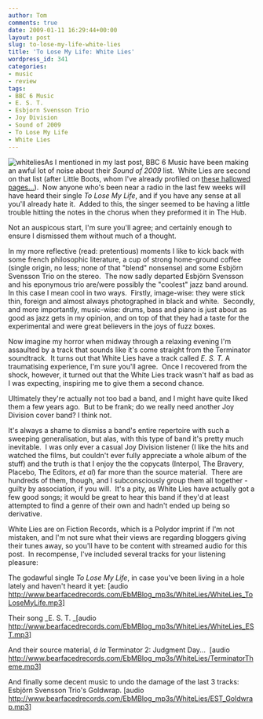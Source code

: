 ```yaml
---
author: Tom
comments: true
date: 2009-01-11 16:29:44+00:00
layout: post
slug: to-lose-my-life-white-lies
title: 'To Lose My Life: White Lies'
wordpress_id: 341
categories:
- music
- review
tags:
- BBC 6 Music
- E. S. T.
- Esbjorn Svensson Trio
- Joy Division
- Sound of 2009
- To Lose My Life
- White Lies
---
```


![whitelies](http://eatenbymonsters.files.wordpress.com/2009/01/whitelies.jpg?w=300)As I mentioned in my last post, BBC 6 Music have been making an awful lot of noise about their _Sound of 2009_ list.  White Lies are second on that list (after Little Boots, whom I've already profiled on [these hallowed pages...](http://eatenbymonsters.wordpress.com/2009/01/09/little-boots-6-musics-sound-of-2009/)).  Now anyone who's been near a radio in the last few weeks will have heard their single _To Lose My Life_, and if you have any sense at all you'll already hate it.  Added to this, the singer seemed to be having a little trouble hitting the notes in the chorus when they preformed it in The Hub.

Not an auspicous start, I'm sure you'll agree; and certainly enough to ensure I dismissed them without much of a thought.

In my more reflective (read: pretentious) moments I like to kick back with some french philosophic literature, a cup of strong home-ground coffee (single origin, no less; none of that "blend" nonsense) and some Esbjörn Svensson Trio on the stereo.  The now sadly departed Esbjörn Svensson and his eponymous trio are/were possibly the "coolest" jazz band around.  In this case I mean cool in two ways.  Firstly, image-wise: they were stick thin, foreign and almost always photographed in black and white.  Secondly, and more importantly, music-wise: drums, bass and piano is just about as good as jazz gets in my opinion, and on top of that they had a taste for the experimental and were great believers in the joys of fuzz boxes.

Now imagine my horror when midway through a relaxing evening I'm assaulted by a track that sounds like it's come straight from the Terminator soundtrack.  It turns out that White Lies have a track called _E. S. T._ A traumatising experience, I'm sure you'll agree.  Once I recovered from the shock, however, it turned out that the White Lies track wasn't half as bad as I was expecting, inspiring me to give them a second chance.

Ultimately they're actually not too bad a band, and I might have quite liked them a few years ago.  But to be frank; do we really need another Joy Division cover band? I think not.

It's always a shame to dismiss a band's entire repertoire with such a sweeping generalisation, but alas, with this type of band it's pretty much inevitable.  I was only ever a casual Joy Division listener (I like the hits and watched the films, but couldn't ever fully appreciate a whole album of the stuff) and the truth is that I enjoy the the copycats (Interpol, The Bravery, Placebo, The Editors, _et al_) far more than the source material.  There are hundreds of them, though, and I subconsciously group them all together - guilty by association, if you will.  It's a pity, as White Lies have actually got a few good songs; it would be great to hear this band if they'd at least attempted to find a genre of their own and hadn't ended up being so derivative.

White Lies are on Fiction Records, which is a Polydor imprint if I'm not mistaken, and I'm not sure what their views are regarding bloggers giving their tunes away, so you'll have to be content with streamed audio for this post.  In recompense, I've included several tracks for your listening pleasure:

The godawful single _To Lose My Life_, in case you've been living in a hole lately and haven't heard it yet: [audio http://www.bearfacedrecords.com/EbMBlog_mp3s/WhiteLies/WhiteLies_ToLoseMyLife.mp3]

Their song _E. S. T. _[audio http://www.bearfacedrecords.com/EbMBlog_mp3s/WhiteLies/WhiteLies_EST.mp3]

And their source material, _á la_ Terminator 2: Judgment Day...  [audio http://www.bearfacedrecords.com/EbMBlog_mp3s/WhiteLies/TerminatorTheme.mp3]

And finally some decent music to undo the damage of the last 3 tracks: Esbjörn Svensson Trio's Goldwrap. [audio http://www.bearfacedrecords.com/EbMBlog_mp3s/WhiteLies/EST_Goldwrap.mp3]
